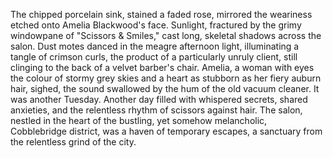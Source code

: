 The chipped porcelain sink, stained a faded rose, mirrored the weariness etched onto Amelia Blackwood's face.  Sunlight, fractured by the grimy windowpane of "Scissors & Smiles," cast long, skeletal shadows across the salon.  Dust motes danced in the meagre afternoon light, illuminating a tangle of crimson curls, the product of a particularly unruly client, still clinging to the back of a velvet barber's chair.  Amelia, a woman with eyes the colour of stormy grey skies and a heart as stubborn as her fiery auburn hair, sighed, the sound swallowed by the hum of the old vacuum cleaner.  It was another Tuesday.  Another day filled with whispered secrets, shared anxieties, and the relentless rhythm of scissors against hair.  The salon, nestled in the heart of the bustling, yet somehow melancholic,  Cobblebridge district, was a haven of temporary escapes, a sanctuary from the relentless grind of the city.

